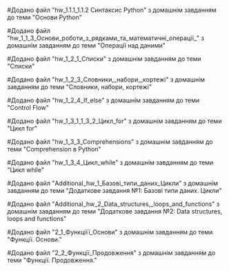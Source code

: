 #Додано файл "hw_1.1.1_1.1.2 Cинтаксис Python" з домашнім завданням до теми "Основи Python"

#Додано файл "hw_1_1_3_Основи_роботи_з_рядками_та_математичні_операції_" з домашнім завданням до теми "Операції над даними"

#Додано файл "hw_1_2_1_Списки" з домашнім завданням до теми "Списки"

#Додано файл "hw_1_2_3_Словники,_набори,_кортежі" з домашнім завданням до теми "Словники, набори, кортежі"

#Додано файл "hw_1_2_4_If_else" з домашнім завданням до теми "Control Flow"

#Додано файл "hw_1_3_1_1_3_2_Цикл_for" з домашнім завданням до теми "Цикл for"

#Додано файл "hw_1_3_3_Comprehensions" з домашнім завданням до теми "Comprehension в Python"

#Додано файл "hw_1_3_4_Цикл_while" з домашнім завданням до теми "Цикл while"

#Додано файл "Additional_hw_1_Базові_типи_даних_Цикли" з домашнім завданням до теми "Додаткове завдання №1: Базові типи даних. Цикли"

#Додано файл "Additional_hw_2_Data_structures,_loops_and_functions"  з домашнім завданням до теми "Додаткове завдання №2: Data structures, loops and functions"

#Додано файл "2_1_Функціїї_Основи" з домашнім завданням до теми "Функції. Основи."

#Додано файл "2_2_Функції_Продовження" з домашнім завданням до теми "Функції. Продовження."
